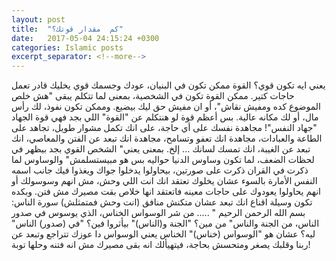 ```yaml
---
layout: post
title:  "كم  مقدار قوتك؟"
date:   2017-05-04 24:15:24 +0300
categories: Islamic posts
excerpt_separator: <!--more-->
---
```

يعني ايه تكون قوي؟
القوة ممكن تكون في البنيان، عودك وجسمك قوي يخليك قادر تعمل حاجات كتير.
ممكن القوة تكون في الشخصية، بمعنى لما تتكلم يبقى "هش خلص الموضوع كده ومفيش نقاش"، أو ان مفيش حق ليك بيضيع.
وممكن تكون نفوذ، لك رأس مال، أو لك مكانه عالية.
بس أعظم قوة لو هنتكلم عن "القوة" اللي بجد فهي <!--more--> قوة الجهاد "جهاد النفس"!
مجاهدة نفسك على أي حاجة، على انك تكمل مشوار طويل، تجاهد على الطاعة والعبادات، مجاهدة انك تعفو وتسامح، مجاهدة انك تبعد عن الفتن والمعاصي، انك تبعد عن الغيبة، انك تمسك لسانك ... إلخ.
بمعنى يعني" الشخص القوي بجد بيظهر في لحظات الضعف، لما تكون وساوس الدنيا حواليه بس هو مبيستسلمش"
والوساوس لما ذكرت في القران ذكرت على صورتين، بيحاولوا يدخلوا جواك ويغذوا فيك جانب اسمه النفس الأمارة بالسوء عشان يخلوك تعتقد انك انت اللي وحش، مش انهم وسوسولك أو انهم يحاولوا يعودوك على حاجات معينه فاتعتقد انها خلاص بقت مصيرك مش فتن. وبكده تكون وسيلة اقناع انك تبعد عشان متكنش منافق (انت وحش فمتمثلش)
 سورة الناس: بسم الله الرحمن الرحيم " ..... من شر الوسواس الخناس، الذي يوسوس في صدور الناس، من الجنة والناس"
من مين؟ "الجنة و(الناس)" 
بيأثروا فين؟ "في (صدور) الناس"
ليه؟ عشان هو "الوسواس (خناس)"
الخناس يعني الوسواس دا عوزك تتراجع وتبعد عن ربنا وقلبك يصغر ومتحسش بحاجة، فيتهيألك انه بقى مصيرك مش انه فتنه وحلها توبة!
